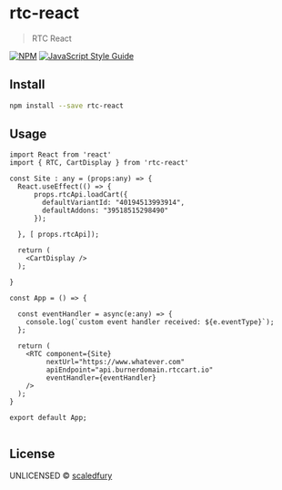 # rtc-react

> RTC React

[![NPM](https://img.shields.io/npm/v/rtc-react.svg)](https://www.npmjs.com/package/rtc-react) [![JavaScript Style Guide](https://img.shields.io/badge/code_style-standard-brightgreen.svg)](https://standardjs.com)

## Install

```bash
npm install --save rtc-react
```

## Usage

```tsx
import React from 'react'
import { RTC, CartDisplay } from 'rtc-react'

const Site : any = (props:any) => {
  React.useEffect(() => {
      props.rtcApi.loadCart({
        defaultVariantId: "40194513993914",
        defaultAddons: "39518515298490"
      });

  }, [ props.rtcApi]);

  return (
    <CartDisplay />
  );

}

const App = () => {

  const eventHandler = async(e:any) => {
    console.log(`custom event handler received: ${e.eventType}`);
  };

  return (
    <RTC component={Site}
         nextUrl="https://www.whatever.com"
         apiEndpoint="api.burnerdomain.rtccart.io"
         eventHandler={eventHandler}
    />
  );
}

export default App;


```

## License

UNLICENSED © [scaledfury](https://github.com/scaledfury)
